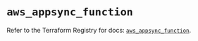# `aws_appsync_function`

Refer to the Terraform Registry for docs: [`aws_appsync_function`](https://registry.terraform.io/providers/hashicorp/aws/5.40.0/docs/resources/appsync_function).
